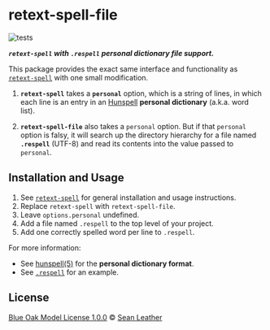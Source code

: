 # retext-spell-file

<!-- Badges -->

![tests][tests-badge]

<!-- Brief description -->

_**`retext-spell` with `.respell` personal dictionary file support.**_

This package provides the exact same interface and functionality as
[`retext-spell`][retext-spell] with one small modification.

1. **`retext-spell`** takes a **`personal`** option, which is a string of lines,
   in which each line is an entry in an [Hunspell][hunspell] **personal
   dictionary** (a.k.a. word list).

2. **`retext-spell-file`** also takes a `personal` option. But if that
   `personal` option is falsy, it will search up the directory hierarchy for a
   file named **`.respell`** (UTF-8) and read its contents into the value passed
   to `personal`.

<!-- Sections -->

## Installation and Usage

1. See [`retext-spell`][retext-spell] for general installation and usage
   instructions.
2. Replace `retext-spell` with `retext-spell-file`.
3. Leave `options.personal` undefined.
4. Add a file named `.respell` to the top level of your project.
5. Add one correctly spelled word per line to `.respell`.

For more information:

* See [hunspell(5)][hunspell-man] for the **personal dictionary format**.
* See [`.respell`](./.respell) for an example.

## License

[Blue Oak Model License 1.0.0][license] © [Sean Leather][author]

<!-- Definitions, sorted alphabetically -->

[author]: https://github.com/spl
[hunspell-man]: https://www.manpagez.com/man/5/hunspell/
[hunspell]: https://hunspell.github.io/
[license]: ./license.md
[retext-spell]: https://github.com/retextjs/retext-spell
[tests-badge]: https://github.com/stoicism-compendium/retext-spell-file/workflows/tests/badge.svg
